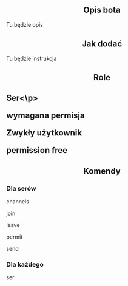 <body>
        <h2 align="center">Opis bota</h2>
        <p>Tu będzie opis</p>
        <h2 align="center">Jak dodać</h2>
        <p>Tu będzie instrukcja</p>
        <h2 align="center">Role<h2>
        <p>Ser<\p>
        <p>wymagana permisja</p>
        <p>Zwykły użytkownik</p>
        <p>permission free</p>
        <h2 align="center">Komendy</h2>
        <h3>Dla serów</h3>
        <p>channels</p>
        <p>join</p>
        <p>leave</p>
        <p>permit</p>
        <p>send</p>
        <h3>Dla każdego</h3>
        <p>ser</p>

</body>
